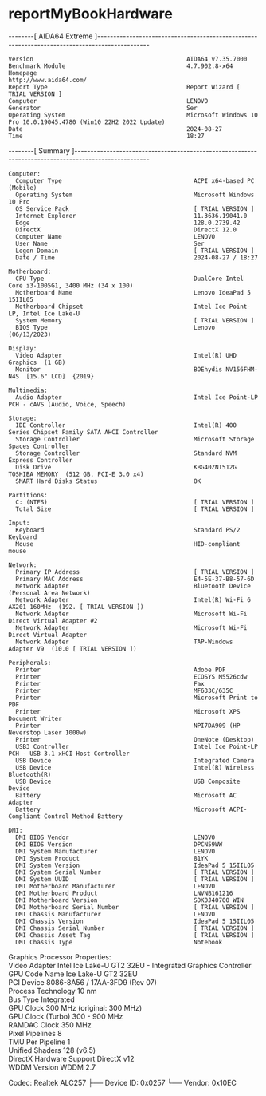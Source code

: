 # reportMyBookHardware

--------[ AIDA64 Extreme ]----------------------------------------------------------------------------------------------

    Version                                           AIDA64 v7.35.7000
    Benchmark Module                                  4.7.902.8-x64
    Homepage                                          http://www.aida64.com/
    Report Type                                       Report Wizard [ TRIAL VERSION ]
    Computer                                          LENOVO
    Generator                                         Ser
    Operating System                                  Microsoft Windows 10 Pro 10.0.19045.4780 (Win10 22H2 2022 Update)
    Date                                              2024-08-27
    Time                                              18:27


--------[ Summary ]-----------------------------------------------------------------------------------------------------

    Computer:
      Computer Type                                     ACPI x64-based PC  (Mobile)
      Operating System                                  Microsoft Windows 10 Pro
      OS Service Pack                                   [ TRIAL VERSION ]
      Internet Explorer                                 11.3636.19041.0
      Edge                                              128.0.2739.42
      DirectX                                           DirectX 12.0
      Computer Name                                     LENOVO
      User Name                                         Ser
      Logon Domain                                      [ TRIAL VERSION ]
      Date / Time                                       2024-08-27 / 18:27

    Motherboard:
      CPU Type                                          DualCore Intel Core i3-1005G1, 3400 MHz (34 x 100)
      Motherboard Name                                  Lenovo IdeaPad 5 15IIL05
      Motherboard Chipset                               Intel Ice Point-LP, Intel Ice Lake-U
      System Memory                                     [ TRIAL VERSION ]
      BIOS Type                                         Lenovo (06/13/2023)

    Display:
      Video Adapter                                     Intel(R) UHD Graphics  (1 GB)
      Monitor                                           BOEhydis NV156FHM-N4S  [15.6" LCD]  {2019}

    Multimedia:
      Audio Adapter                                     Intel Ice Point-LP PCH - cAVS (Audio, Voice, Speech)

    Storage:
      IDE Controller                                    Intel(R) 400 Series Chipset Family SATA AHCI Controller
      Storage Controller                                Microsoft Storage Spaces Controller
      Storage Controller                                Standard NVM Express Controller
      Disk Drive                                        KBG40ZNT512G TOSHIBA MEMORY  (512 GB, PCI-E 3.0 x4)
      SMART Hard Disks Status                           OK

    Partitions:
      C: (NTFS)                                         [ TRIAL VERSION ]
      Total Size                                        [ TRIAL VERSION ]

    Input:
      Keyboard                                          Standard PS/2 Keyboard
      Mouse                                             HID-compliant mouse

    Network:
      Primary IP Address                                [ TRIAL VERSION ]
      Primary MAC Address                               E4-5E-37-B8-57-6D
      Network Adapter                                   Bluetooth Device (Personal Area Network)
      Network Adapter                                   Intel(R) Wi-Fi 6 AX201 160MHz  (192. [ TRIAL VERSION ])
      Network Adapter                                   Microsoft Wi-Fi Direct Virtual Adapter #2
      Network Adapter                                   Microsoft Wi-Fi Direct Virtual Adapter
      Network Adapter                                   TAP-Windows Adapter V9  (10.0 [ TRIAL VERSION ])

    Peripherals:
      Printer                                           Adobe PDF
      Printer                                           ECOSYS M5526cdw
      Printer                                           Fax
      Printer                                           MF633C/635C
      Printer                                           Microsoft Print to PDF
      Printer                                           Microsoft XPS Document Writer
      Printer                                           NPI7DA909 (HP Neverstop Laser 1000w)
      Printer                                           OneNote (Desktop)
      USB3 Controller                                   Intel Ice Point-LP PCH - USB 3.1 xHCI Host Controller
      USB Device                                        Integrated Camera
      USB Device                                        Intel(R) Wireless Bluetooth(R)
      USB Device                                        USB Composite Device
      Battery                                           Microsoft AC Adapter
      Battery                                           Microsoft ACPI-Compliant Control Method Battery

    DMI:
      DMI BIOS Vendor                                   LENOVO
      DMI BIOS Version                                  DPCN59WW
      DMI System Manufacturer                           LENOVO
      DMI System Product                                81YK
      DMI System Version                                IdeaPad 5 15IIL05
      DMI System Serial Number                          [ TRIAL VERSION ]
      DMI System UUID                                   [ TRIAL VERSION ]
      DMI Motherboard Manufacturer                      LENOVO
      DMI Motherboard Product                           LNVNB161216
      DMI Motherboard Version                           SDK0J40700 WIN
      DMI Motherboard Serial Number                     [ TRIAL VERSION ]
      DMI Chassis Manufacturer                          LENOVO
      DMI Chassis Version                               IdeaPad 5 15IIL05
      DMI Chassis Serial Number                         [ TRIAL VERSION ]
      DMI Chassis Asset Tag                             [ TRIAL VERSION ]
      DMI Chassis Type                                  Notebook

        
  Graphics Processor Properties:  
   Video Adapter   Intel Ice Lake-U GT2 32EU - Integrated Graphics Controller  
   GPU Code Name   Ice Lake-U GT2 32EU  
   PCI Device   8086-8A56 / 17AA-3FD9 (Rev 07)  
   Process Technology   10 nm  
   Bus Type   Integrated  
   GPU Clock   300 MHz (original: 300 MHz)  
   GPU Clock (Turbo)   300 - 900 MHz  
   RAMDAC Clock   350 MHz  
   Pixel Pipelines   8  
   TMU Per Pipeline   1  
   Unified Shaders   128 (v6.5)  
   DirectX Hardware Support   DirectX v12  
   WDDM Version   WDDM 2.7 

Codec:
   Realtek ALC257
      ├── Device ID: 0x0257
      └── Vendor: 0x10EC

